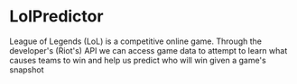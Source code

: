 # LolPredictor
League of Legends (LoL) is a competitive online game. Through the developer's (Riot's) API we can access game data to attempt to learn what causes teams to win and help us predict who will win given a game's snapshot
